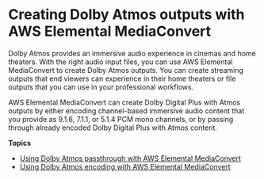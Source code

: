# Creating Dolby Atmos outputs with AWS Elemental MediaConvert<a name="dolby-atmos"></a>

Dolby Atmos provides an immersive audio experience in cinemas and home theaters\. With the right audio input files, you can use AWS Elemental MediaConvert to create Dolby Atmos outputs\. You can create streaming outputs that end viewers can experience in their home theaters or file outputs that you can use in your professional workflows\.

AWS Elemental MediaConvert can create Dolby Digital Plus with Atmos outputs by either encoding channel\-based immersive audio content that you provide as 9\.1\.6, 7\.1\.1, or 5\.1\.4 PCM mono channels, or by passing through already encoded Dolby Digital Plus with Atmos content\.



**Topics**
+ [Using Dolby Atmos passthrough with AWS Elemental MediaConvert](using-dolby-atmos-passthrough.md)
+ [Using Dolby Atmos encoding with AWS Elemental MediaConvert](using-dolby-atmos-encoding.md)
